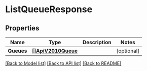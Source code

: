 # ListQueueResponse

## Properties

Name | Type | Description | Notes
------------ | ------------- | ------------- | -------------
**Queues** | [**[]ApiV2010Queue**](ApiV2010Queue.md) |  |[optional] 

[[Back to Model list]](../README.md#documentation-for-models) [[Back to API list]](../README.md#documentation-for-api-endpoints) [[Back to README]](../README.md)


